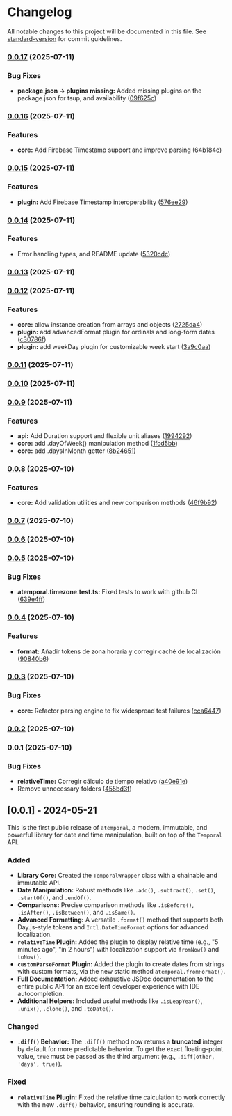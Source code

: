 # Changelog

All notable changes to this project will be documented in this file. See [standard-version](https://github.com/conventional-changelog/standard-version) for commit guidelines.

### [0.0.17](https://github.com/NaturalDevCR/atemporal/compare/v0.0.16...v0.0.17) (2025-07-11)


### Bug Fixes

* **package.json -> plugins missing:** Added missing plugins on the package.json for tsup, and availability ([09f625c](https://github.com/NaturalDevCR/atemporal/commit/09f625cfd398655c6a2a244262c1b89462774d75))

### [0.0.16](https://github.com/NaturalDevCR/atemporal/compare/v0.0.15...v0.0.16) (2025-07-11)


### Features

* **core:** Add Firebase Timestamp support and improve parsing ([64b184c](https://github.com/NaturalDevCR/atemporal/commit/64b184c9ca3e3bc65298a4adf0237ddbdf730ed5))

### [0.0.15](https://github.com/NaturalDevCR/atemporal/compare/v0.0.14...v0.0.15) (2025-07-11)


### Features

* **plugin:** Add Firebase Timestamp interoperability ([576ee29](https://github.com/NaturalDevCR/atemporal/commit/576ee29eff5bcc57867082de656242b1368efd92))

### [0.0.14](https://github.com/NaturalDevCR/atemporal/compare/v0.0.13...v0.0.14) (2025-07-11)


### Features

* Error handling types, and README update ([5320cdc](https://github.com/NaturalDevCR/atemporal/commit/5320cdc513857d71a5d9e44ec5a2735f0da95e74))

### [0.0.13](https://github.com/NaturalDevCR/atemporal/compare/v0.0.12...v0.0.13) (2025-07-11)

### [0.0.12](https://github.com/NaturalDevCR/atemporal/compare/v0.0.11...v0.0.12) (2025-07-11)


### Features

* **core:** allow instance creation from arrays and objects ([2725da4](https://github.com/NaturalDevCR/atemporal/commit/2725da493f50441a583f8fdb7093f792324fa62a))
* **plugin:** add advancedFormat plugin for ordinals and long-form dates ([c30786f](https://github.com/NaturalDevCR/atemporal/commit/c30786f52324957e8768c4cc1e538221fe74ad5d))
* **plugin:** add weekDay plugin for customizable week start ([3a9c0aa](https://github.com/NaturalDevCR/atemporal/commit/3a9c0aa07e78b2d95eb494ba1475ce059992cc1f))

### [0.0.11](https://github.com/NaturalDevCR/atemporal/compare/v0.0.10...v0.0.11) (2025-07-11)

### [0.0.10](https://github.com/NaturalDevCR/atemporal/compare/v0.0.9...v0.0.10) (2025-07-11)

### [0.0.9](https://github.com/NaturalDevCR/atemporal/compare/v0.0.8...v0.0.9) (2025-07-11)


### Features

* **api:** Add Duration support and flexible unit aliases ([1994292](https://github.com/NaturalDevCR/atemporal/commit/1994292b85043b7a410cc09b564d168252095070))
* **core:** add .dayOfWeek() manipulation method ([1fcd5bb](https://github.com/NaturalDevCR/atemporal/commit/1fcd5bbcf754d07c5ba3a2c88fb96d11d4291758))
* **core:** add .daysInMonth getter ([8b24651](https://github.com/NaturalDevCR/atemporal/commit/8b2465194525d32e25e48cc62d1025827394382e))

### [0.0.8](https://github.com/NaturalDevCR/atemporal/compare/v0.0.7...v0.0.8) (2025-07-10)


### Features

* **core:** Add validation utilities and new comparison methods ([46f9b92](https://github.com/NaturalDevCR/atemporal/commit/46f9b92782aaf387bec687cc373193feeacb2c26))

### [0.0.7](https://github.com/NaturalDevCR/atemporal/compare/v0.0.6...v0.0.7) (2025-07-10)

### [0.0.6](https://github.com/NaturalDevCR/atemporal/compare/v0.0.5...v0.0.6) (2025-07-10)

### [0.0.5](https://github.com/NaturalDevCR/atemporal/compare/v0.0.4...v0.0.5) (2025-07-10)


### Bug Fixes

* **atemporal.timezone.test.ts:** Fixed tests to work with github CI ([639e4ff](https://github.com/NaturalDevCR/atemporal/commit/639e4ff6d035acd55404db5758e61b4b89ed57d4))

### [0.0.4](https://github.com/NaturalDevCR/atemporal/compare/v0.0.3...v0.0.4) (2025-07-10)


### Features

* **format:** Añadir tokens de zona horaria y corregir caché de localización ([90840b6](https://github.com/NaturalDevCR/atemporal/commit/90840b6511243c30518d65a14538427058faf31e))

### [0.0.3](https://github.com/NaturalDevCR/atemporal/compare/v0.0.2...v0.0.3) (2025-07-10)


### Bug Fixes

* **core:** Refactor parsing engine to fix widespread test failures ([cca6447](https://github.com/NaturalDevCR/atemporal/commit/cca64476f1cd6713d45d5da2545b92f51d51e6aa))

### [0.0.2](https://github.com/NaturalDevCR/atemporal/compare/v0.0.1...v0.0.2) (2025-07-10)

### 0.0.1 (2025-07-10)


### Bug Fixes

* **relativeTime:** Corregir cálculo de tiempo relativo ([a40e91e](https://github.com/NaturalDevCR/atemporal/commit/a40e91e5cd20be830815260d75884af954ee0462))
* Remove unnecessary folders ([455bd3f](https://github.com/NaturalDevCR/atemporal/commit/455bd3f1992d68a840a690b5c1648606e0a326ec))

## [0.0.1] - 2024-05-21

This is the first public release of `atemporal`, a modern, immutable, and powerful library for date and time manipulation, built on top of the `Temporal` API.

### Added

*   **Library Core:** Created the `TemporalWrapper` class with a chainable and immutable API.
*   **Date Manipulation:** Robust methods like `.add()`, `.subtract()`, `.set()`, `.startOf()`, and `.endOf()`.
*   **Comparisons:** Precise comparison methods like `.isBefore()`, `.isAfter()`, `.isBetween()`, and `.isSame()`.
*   **Advanced Formatting:** A versatile `.format()` method that supports both Day.js-style tokens and `Intl.DateTimeFormat` options for advanced localization.
*   **`relativeTime` Plugin:** Added the plugin to display relative time (e.g., "5 minutes ago", "in 2 hours") with localization support via `fromNow()` and `toNow()`.
*   **`customParseFormat` Plugin:** Added the plugin to create dates from strings with custom formats, via the new static method `atemporal.fromFormat()`.
*   **Full Documentation:** Added exhaustive JSDoc documentation to the entire public API for an excellent developer experience with IDE autocompletion.
*   **Additional Helpers:** Included useful methods like `.isLeapYear()`, `.unix()`, `.clone()`, and `.toDate()`.

### Changed

*   **`.diff()` Behavior:** The `.diff()` method now returns a **truncated** integer by default for more predictable behavior. To get the exact floating-point value, `true` must be passed as the third argument (e.g., `.diff(other, 'days', true)`).

### Fixed

*   **`relativeTime` Plugin:** Fixed the relative time calculation to work correctly with the new `.diff()` behavior, ensuring rounding is accurate.